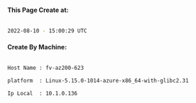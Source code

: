 
   
#### This Page Create at:

```bash

2022-08-10 - 15:00:29 UTC

```

#### Create By Machine:

```bash

Host Name : fv-az200-623

platform  : Linux-5.15.0-1014-azure-x86_64-with-glibc2.31

Ip Local  : 10.1.0.136

```

